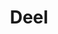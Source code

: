 ---
blog: https://letsdeel.com/blog
facebook: https://facebook.com/GetDeel
instagram: https://instagram.com/getdeel
linkedin: https://linkedin.com/company/deel
logohandle: letsdeel
sort: deel
title: Deel
twitter: https://x.com/deel
website: https://www.letsdeel.com/
---